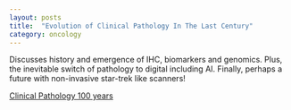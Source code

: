 ```yaml
---
layout: posts
title:  "Evolution of Clinical Pathology In The Last Century"
category: oncology
---
```


Discusses history and emergence of IHC, biomarkers and genomics. Plus, the inevitable switch of pathology to digital including AI. Finally, perhaps a future with non-invasive star-trek like scanners! 

[Clinical Pathology 100 years](https://insidethelab.buzzsprout.com/1230539/10686342-s2ep18-evolution-of-anatomic-and-clinical-pathology-in-the-last-century)